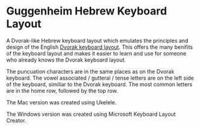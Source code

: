 # Guggenheim Hebrew Keyboard Layout

A Dvorak-like Hebrew keyboard layout which emulates the principles and design of the English [Dvorak keyboard layout](https://en.wikipedia.org/wiki/Dvorak_keyboard_layout).  This offers the many benifits of the keyboard layout and makes it easier to learn and use for someone who already knows the Dvorak keyboard layout.

The puncuation characters are in the same places as on the Dvorak keyboard.  The vowel associated / gutteral / tense letters are on the left side of the keyboard, similiar to the Dvorak keyboard.  The most common letters are in the home row, followed by the top row.

The Mac version was created using Ukelele.

The Windows version was created using Microsoft Keyboard Layout Creator.
